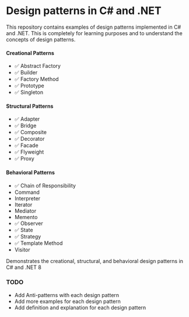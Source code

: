 ﻿# Design patterns in C# and .NET
This repository contains examples of design patterns implemented in C# and .NET.
This is completely for learning purposes and to understand the concepts of design patterns.

#### Creational Patterns
- ✅ Abstract Factory
- ✅ Builder
- ✅ Factory Method
- ✅ Prototype
- ✅ Singleton 

#### Structural Patterns
- ✅ Adapter
- ✅ Bridge
- ✅ Composite
- ✅ Decorator
- ✅ Facade
- ✅ Flyweight
- ✅ Proxy

#### Behavioral Patterns
- ✅ Chain of Responsibility
- Command
- Interpreter
- Iterator
- Mediator
- Memento
- ✅ Observer
- ✅ State
- ✅ Strategy
- ✅ Template Method
- Visitor

Demonstrates the creational, structural, and behavioral design patterns in C# and .NET 8

### TODO
- Add Anti-patterns with each design pattern
- Add more examples for each design pattern
- Add definition and explanation for each design pattern